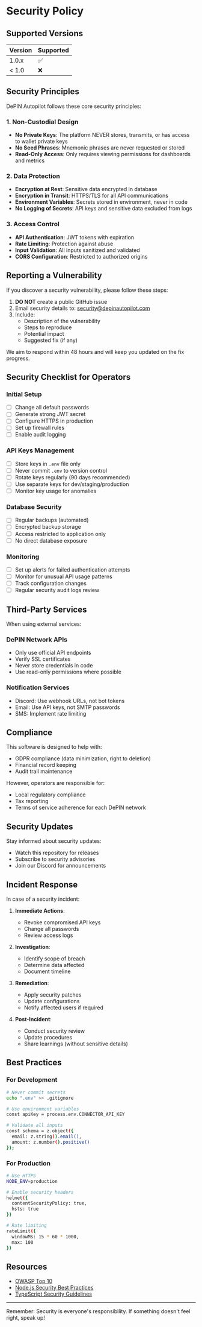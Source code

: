# Security Policy

## Supported Versions

| Version | Supported          |
| ------- | ------------------ |
| 1.0.x   | :white_check_mark: |
| < 1.0   | :x:                |

## Security Principles

DePIN Autopilot follows these core security principles:

### 1. Non-Custodial Design

- **No Private Keys**: The platform NEVER stores, transmits, or has access to wallet private keys
- **No Seed Phrases**: Mnemonic phrases are never requested or stored
- **Read-Only Access**: Only requires viewing permissions for dashboards and metrics

### 2. Data Protection

- **Encryption at Rest**: Sensitive data encrypted in database
- **Encryption in Transit**: HTTPS/TLS for all API communications
- **Environment Variables**: Secrets stored in environment, never in code
- **No Logging of Secrets**: API keys and sensitive data excluded from logs

### 3. Access Control

- **API Authentication**: JWT tokens with expiration
- **Rate Limiting**: Protection against abuse
- **Input Validation**: All inputs sanitized and validated
- **CORS Configuration**: Restricted to authorized origins

## Reporting a Vulnerability

If you discover a security vulnerability, please follow these steps:

1. **DO NOT** create a public GitHub issue
2. Email security details to: security@depinautopilot.com
3. Include:
   - Description of the vulnerability
   - Steps to reproduce
   - Potential impact
   - Suggested fix (if any)

We aim to respond within 48 hours and will keep you updated on the fix progress.

## Security Checklist for Operators

### Initial Setup

- [ ] Change all default passwords
- [ ] Generate strong JWT secret
- [ ] Configure HTTPS in production
- [ ] Set up firewall rules
- [ ] Enable audit logging

### API Keys Management

- [ ] Store keys in `.env` file only
- [ ] Never commit `.env` to version control
- [ ] Rotate keys regularly (90 days recommended)
- [ ] Use separate keys for dev/staging/production
- [ ] Monitor key usage for anomalies

### Database Security

- [ ] Regular backups (automated)
- [ ] Encrypted backup storage
- [ ] Access restricted to application only
- [ ] No direct database exposure

### Monitoring

- [ ] Set up alerts for failed authentication attempts
- [ ] Monitor for unusual API usage patterns
- [ ] Track configuration changes
- [ ] Regular security audit logs review

## Third-Party Services

When using external services:

### DePIN Network APIs

- Only use official API endpoints
- Verify SSL certificates
- Never store credentials in code
- Use read-only permissions where possible

### Notification Services

- Discord: Use webhook URLs, not bot tokens
- Email: Use API keys, not SMTP passwords
- SMS: Implement rate limiting

## Compliance

This software is designed to help with:

- GDPR compliance (data minimization, right to deletion)
- Financial record keeping
- Audit trail maintenance

However, operators are responsible for:

- Local regulatory compliance
- Tax reporting
- Terms of service adherence for each DePIN network

## Security Updates

Stay informed about security updates:

- Watch this repository for releases
- Subscribe to security advisories
- Join our Discord for announcements

## Incident Response

In case of a security incident:

1. **Immediate Actions**:
   - Revoke compromised API keys
   - Change all passwords
   - Review access logs

2. **Investigation**:
   - Identify scope of breach
   - Determine data affected
   - Document timeline

3. **Remediation**:
   - Apply security patches
   - Update configurations
   - Notify affected users if required

4. **Post-Incident**:
   - Conduct security review
   - Update procedures
   - Share learnings (without sensitive details)

## Best Practices

### For Development

```bash
# Never commit secrets
echo ".env" >> .gitignore

# Use environment variables
const apiKey = process.env.CONNECTOR_API_KEY

# Validate all inputs
const schema = z.object({
  email: z.string().email(),
  amount: z.number().positive()
});
```

### For Production

```bash
# Use HTTPS
NODE_ENV=production

# Enable security headers
helmet({
  contentSecurityPolicy: true,
  hsts: true
})

# Rate limiting
rateLimit({
  windowMs: 15 * 60 * 1000,
  max: 100
})
```

## Resources

- [OWASP Top 10](https://owasp.org/www-project-top-ten/)
- [Node.js Security Best Practices](https://nodejs.org/en/docs/guides/security/)
- [TypeScript Security Guidelines](https://www.typescriptlang.org/docs/handbook/intro.html)

---

Remember: Security is everyone's responsibility. If something doesn't feel right, speak up!
